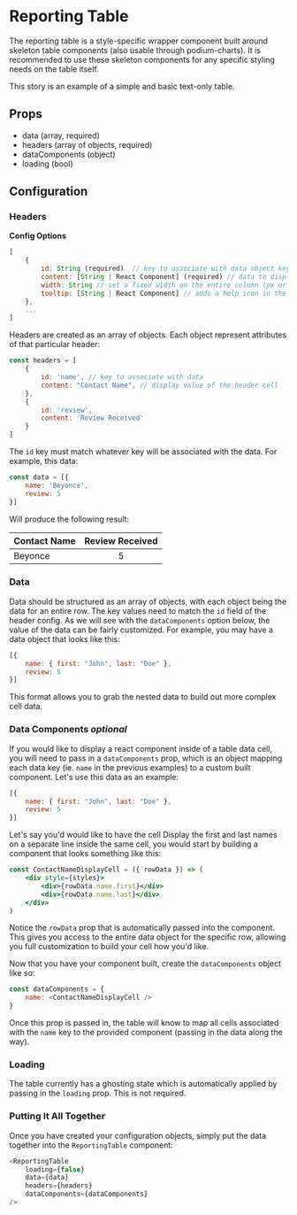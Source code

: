 # Reporting Table 
The reporting table is a style-specific wrapper component built around skeleton table components (also usable through podium-charts). It is recommended to use these skeleton components for any specific styling needs on the table itself. 

This story is an example of a simple and basic text-only table. 

## Props 

- data (array, required) 
- headers (array of objects, required) 
- dataComponents (object)
- loading (bool)

## Configuration

### Headers
**Config Options**

```js
[
	{
		id: String (required)  // key to associate with data object key
		content: [String | React Component] (required) // data to display in the header cell
		width: String // set a fixed width on the entire column (px or % value)
		tooltip: [String | React Component] // adds a help icon in the header with a tooltip containing this content 
	},
	...
]
```

Headers are created as an array of objects. Each object represent attributes of that particular header:

```js
const headers = [
	{
		id: 'name', // key to associate with data
		content: "Contact Name", // display value of the header cell
	},
	{
		id: 'review',
		content: 'Review Received'
	}
]
```

The `id` key must match whatever key will be associated with the data. For example, this data:

```js
const data = [{
	name: 'Beyonce',
	review: 5
}]
```

Will produce the following result: 

|Contact Name|Review Received|
|------------|:-------------:|
|Beyonce|5|

### Data 
Data should be structured as an array of objects, with each object being the data for an entire row. The key values need to match the `id` field of the header config. As we will see with the `dataComponents` option below, the value of the data can be fairly customized. For example, you may have a data object that looks like this: 

```js
[{
	name: { first: "John", last: "Doe" },
	review: 5
}] 
``` 
This format allows you to grab the nested data to build out more complex cell data. 

### Data Components _optional_
If you would like to display a react component inside of a table data cell, you will need to pass in a `dataComponents` prop, which is an object mapping each data key (ie. `name` in the previous examples) to a custom built component. Let's use this data as an example: 

```js
[{
	name: { first: "John", last: "Doe" },
	review: 5
}] 
``` 
Let's say you'd would like to have the cell Display the first and last names on a separate line inside the same cell, you would start by building a component that looks something like this:

```jsx
const ContactNameDisplayCell = ({ rowData }) => (
	<div style={styles}>
		<div>{rowData.name.first}</div>
		<div>{rowData.name.last}</div>
	</div>
)
```
Notice the `rowData` prop that is automatically passed into the component. This gives you access to the entire data object for the specific row, allowing you full customization to build your cell how you'd like. 

Now that you have your component built, create the `dataComponents` object like so:

```js
const dataComponents = {
	name: <ContactNameDisplayCell />
}
```
Once this prop is passed in, the table will know to map all cells associated with the `name` key to the provided component (passing in the data along the way). 

### Loading
The table currently has a ghosting state which is automatically applied by passing in the `loading` prop. This is not required. 

### Putting It All Together
Once you have created your configuration objects, simply put the data together into the `ReportingTable` component:

```js
<ReportingTable
	loading={false}
	data={data}
	headers={headers}
	dataComponents={dataComponents}
/>
```
